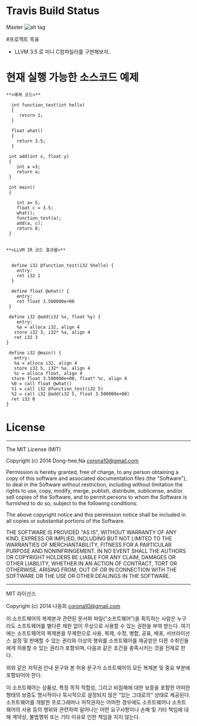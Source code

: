 Travis Build Status
==============
Master ![alt tag](https://magnum.travis-ci.com/corona10/Simple-MiniC-Compiler.svg?token=WuoJn3YfnHZ7RWX2jGYM&branch=master)

#프로젝트 목표
  - LLVM 3.5 로 미니 C컴파일러를 구현해보자..
       
# 현재 실행 가능한 소스코드 예제
  
    **<예제 코드>**


   ```<C++>
     int function_test(int hello)
     {
        return 1;
     }
  
     float what()
     {
       return 3.5;
     }
    
    int add(int x, float y)
    {
       int a =3;
       return a;
    }
    
    int main()
    {
  
       int a= 5;
       float c = 3.5;
       what();
       function_test(a);
       add(a, c);
       return 0;
    }


   ```
  
    **<LLVM IR 코드 결과물>**


   ```
    
     define i32 @function_test(i32 %hello) {
       entry:
       ret i32 1
     }

     define float @what() {
       entry:
       ret float 3.500000e+00
    }

    define i32 @add(i32 %x, float %y) {
       entry:
       %a = alloca i32, align 4
      store i32 3, i32* %a, align 4
      ret i32 3
   } 

    define i32 @main() {
      entry:
      %a = alloca i32, align 4
      store i32 5, i32* %a, align 4
      %c = alloca float, align 4
     store float 3.500000e+00, float* %c, align 4
     %0 = call float @what()
     %1 = call i32 @function_test(i32 5)
     %2 = call i32 @add(i32 5, float 3.500000e+00)
     ret i32 0
   }

  ```
# License
-----------------------------------------------------------------------------

The MIT License (MIT)

Copyright (c) 2014 Dong-hee,Na <corona10@gmail.com> 

Permission is hereby granted, free of charge, to any person obtaining a copy
of this software and associated documentation files (the "Software"), to deal
in the Software without restriction, including without limitation the rights
to use, copy, modify, merge, publish, distribute, sublicense, and/or sell
copies of the Software, and to permit persons to whom the Software is
furnished to do so, subject to the following conditions:

The above copyright notice and this permission notice shall be included in
all copies or substantial portions of the Software.

THE SOFTWARE IS PROVIDED "AS IS", WITHOUT WARRANTY OF ANY KIND, EXPRESS OR
IMPLIED, INCLUDING BUT NOT LIMITED TO THE WARRANTIES OF MERCHANTABILITY,
FITNESS FOR A PARTICULAR PURPOSE AND NONINFRINGEMENT. IN NO EVENT SHALL THE
AUTHORS OR COPYRIGHT HOLDERS BE LIABLE FOR ANY CLAIM, DAMAGES OR OTHER
LIABILITY, WHETHER IN AN ACTION OF CONTRACT, TORT OR OTHERWISE, ARISING FROM,
OUT OF OR IN CONNECTION WITH THE SOFTWARE OR THE USE OR OTHER DEALINGS IN
THE SOFTWARE.

-----------------------------------------------------------------------------

MIT 라이선스

Copyright (c) 2014 나동희 <corona10@gmail.com> 
 
이 소프트웨어의 복제본과 관련된 문서화 파일(“소프트웨어”)을 획득하는 사람은 누구라도 소프트웨어를 별다른 제한 없이 무상으로 사용할 수 있는 권한을 부여 받는다. 여기에는 소프트웨어의 복제본을 무제한으로 사용, 복제, 수정, 병합, 공표, 배포, 서브라이선스 설정 및 판매할 수 있는 권리와 이상의 행위를 소프트웨어를 제공받은 다른 수취인들에게 허용할 수 있는 권리가 포함되며, 다음과 같은 조건을 충족시키는 것을 전제로 한다.
 
위와 같은 저작권 안내 문구와 본 허용 문구가 소프트웨어의 모든 복제본 및 중요 부분에 포함되어야 한다.
 
이 소프트웨어는 상품성, 특정 목적 적합성, 그리고 비침해에 대한 보증을 포함한 어떠한 형태의 보증도 명시적이나 묵시적으로 설정되지 않은 “있는 그대로의” 상태로 제공된다.
소프트웨어를 개발한 프로그래머나 저작권자는 어떠한 경우에도 소프트웨어나 소프트웨어의 사용 등의 행위와 관련하여 일어나는 어떤 요구사항이나 손해 및 기타 책임에 대해 계약상, 불법행위 또는 기타 이유로 인한 책임을 지지 않는다. 

